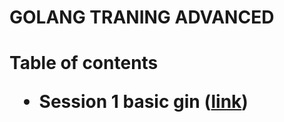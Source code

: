 <h1>GOLANG TRANING ADVANCED<h1>


Table of contents
 -  Session 1 basic gin ([link](https://github.com/an-halim/golang-advanced/tree/master/session-1-introduction-gin))
   
